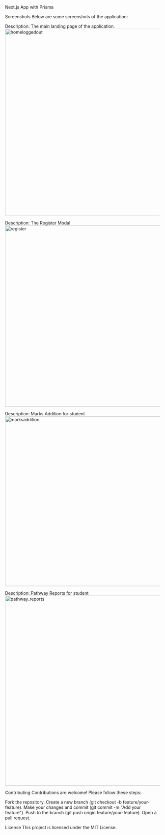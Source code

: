 Next.js App with Prisma

Screenshots
Below are some screenshots of the application:

Description: The main landing page of the application.
<img width="1344" height="607" alt="homeloggedout" src="https://github.com/user-attachments/assets/767a96b5-8e82-40f7-b413-6c1021e2e87a" />

Description: The Register Modal
<img width="1257" height="588" alt="register" src="https://github.com/user-attachments/assets/fb7bae1a-ce16-4377-8e4e-c563bcaf5230" />

Description: Marks Addition for student
<img width="1355" height="551" alt="marksaddition" src="https://github.com/user-attachments/assets/24da9b8e-816d-451e-a66e-806cc821a073" />

Description: Pathway Reports for student
<img width="1370" height="616" alt="pathway_reports" src="https://github.com/user-attachments/assets/8febdd6f-23e1-4613-8045-7fd3afdc0eca" />


Contributing
Contributions are welcome! Please follow these steps:

Fork the repository.
Create a new branch (git checkout -b feature/your-feature).
Make your changes and commit (git commit -m "Add your feature").
Push to the branch (git push origin feature/your-feature).
Open a pull request.

License
This project is licensed under the MIT License.
